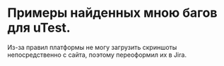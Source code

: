 # Примеры найденных мною багов для uTest.
Из-за правил платформы не могу загрузить скриншоты непосредственно с сайта, поэтому переоформил их в Jira.